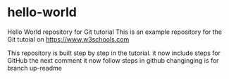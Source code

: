 # hello-world
Hello World repository for Git tutorial
This is an example repository for the Git tutoial on https://www.w3schools.com

This repository is built step by step in the tutorial.
it now include steps for GitHub
the next comment
it now follow steps in github
changinging is for branch up-readme

